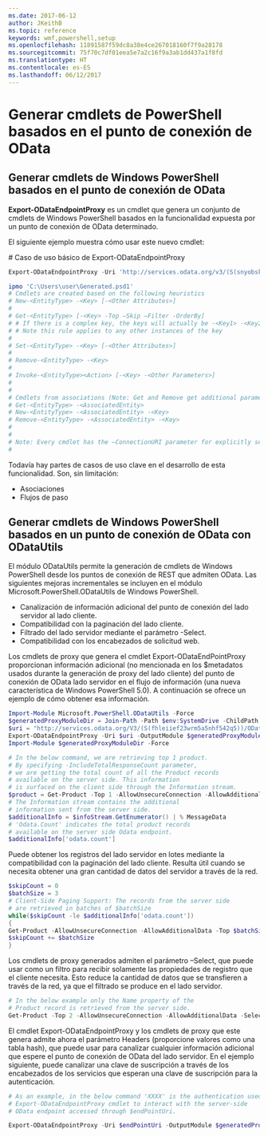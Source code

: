 ```yaml
---
ms.date: 2017-06-12
author: JKeithB
ms.topic: reference
keywords: wmf,powershell,setup
ms.openlocfilehash: 11891587f59dc8a38e4ce267018160f7f9a28178
ms.sourcegitcommit: 75f70c7df01eea5e7a2c16f9a3ab1dd437a1f8fd
ms.translationtype: HT
ms.contentlocale: es-ES
ms.lasthandoff: 06/12/2017
---
```

# <a name="generate-powershell-cmdlets-based-on-odata-endpoint"></a>Generar cmdlets de PowerShell basados en el punto de conexión de OData
<a name="generate-windows-powershell-cmdlets-based-on-an-odata-endpoint"></a>Generar cmdlets de Windows PowerShell basados en el punto de conexión de OData
--------------------------------------------------------------

**Export-ODataEndpointProxy** es un cmdlet que genera un conjunto de cmdlets de Windows PowerShell basados en la funcionalidad expuesta por un punto de conexión de OData determinado.

El siguiente ejemplo muestra cómo usar este nuevo cmdlet:

\# Caso de uso básico de Export-ODataEndpointProxy

```powershell
Export-ODataEndpointProxy -Uri 'http://services.odata.org/v3/(S(snyobsk1hhutkb2yulwldgf1))/odata/odata.svc' -OutputModule C:\Users\user\Generated.psd1

ipmo 'C:\Users\user\Generated.psd1'
# Cmdlets are created based on the following heuristics
# New-<EntityType> -<Key> [-<Other Attributes>]
#
# Get-<EntityType> [-<Key> -Top –Skip –Filter -OrderBy]
# # If there is a complex key, the keys will actually be -<Key1> -<Key2>…
# # Note this rule applies to any other instances of the key
#
# Set-<EntityType> -<Key> [-<Other Attributes>]
#
# Remove-<EntityType> -<Key>
#
# Invoke-<EntityType><Action> [-<Key> -<Other Parameters>]
#
#
# Cmdlets from associations (Note: Get and Remove get additional parameter sets)
# Get-<EntityType> -<AssociatedEntity>
# New-<EntityType> -<AssociatedEntity> -<Key>
# Remove-<EntityType> -<AssociatedEntity> -<Key>
#
#
# Note: Every cmdlet has the –ConnectionURI parameter for explicitly setting the URI of the endpoint. This normally uses the same address that you gave the Export-ODataEndpointProxy cmdlet, but can be overridden in this fashion for the sake of similar endpoints.
#
```

Todavía hay partes de casos de uso clave en el desarrollo de esta funcionalidad. Son, sin limitación:
-   Asociaciones
-   Flujos de paso

<a name="generate-windows-powershell-cmdlets-based-on-an-odata-endpoint-with-odatautils"></a>Generar cmdlets de Windows PowerShell basados en un punto de conexión de OData con ODataUtils
------------------------------------------------------------------------------
El módulo ODataUtils permite la generación de cmdlets de Windows PowerShell desde los puntos de conexión de REST que admiten OData. Las siguientes mejoras incrementales se incluyen en el módulo Microsoft.PowerShell.ODataUtils de Windows PowerShell.
-   Canalización de información adicional del punto de conexión del lado servidor al lado cliente.
-   Compatibilidad con la paginación del lado cliente.
-   Filtrado del lado servidor mediante el parámetro -Select.
-   Compatibilidad con los encabezados de solicitud web.

Los cmdlets de proxy que genera el cmdlet Export-ODataEndPointProxy proporcionan información adicional (no mencionada en los $metadatos usados durante la generación de proxy del lado cliente) del punto de conexión de OData lado servidor en el flujo de información (una nueva característica de Windows PowerShell 5.0). A continuación se ofrece un ejemplo de cómo obtener esa información.
```powershell
Import-Module Microsoft.PowerShell.ODataUtils -Force
$generatedProxyModuleDir = Join-Path -Path $env:SystemDrive -ChildPath 'ODataDemoProxy'
$uri = "http://services.odata.org/V3/(S(fhleiief23wrm5a5nhf542q5))/OData/OData.svc/"
Export-ODataEndpointProxy -Uri $uri -OutputModule $generatedProxyModuleDir -Force -AllowUnSecureConnection -Verbose -AllowClobber
Import-Module $generatedProxyModuleDir -Force

# In the below command, we are retrieving top 1 product.
# By specifying -IncludeTotalResponseCount parameter,
# we are getting the total count of all the Product records
# available on the server side. This information
# is surfaced on the client side through the Information stream.
$product = Get-Product -Top 1 -AllowUnsecureConnection -AllowAdditionalData -IncludeTotalResponseCount -InformationVariable infoStream
# The Information stream contains the additional
# information sent from the server side.
$additionalInfo = $infoStream.GetEnumerator() | % MessageData
# 'Odata.Count' indicates the total product records
# available on the server side Odata endpoint.
$additionalInfo['odata.count']
```

Puede obtener los registros del lado servidor en lotes mediante la compatibilidad con la paginación del lado cliente. Resulta útil cuando se necesita obtener una gran cantidad de datos del servidor a través de la red.
```powershell
$skipCount = 0
$batchSize = 3
# Client-Side Paging Support: The records from the server side
# are retrieved in batches of $batchSize
while($skipCount -le $additionalInfo['odata.count'])
{
Get-Product -AllowUnsecureConnection -AllowAdditionalData -Top $batchSize -Skip $skipCount
$skipCount += $batchSize
}
```

Los cmdlets de proxy generados admiten el parámetro –Select, que puede usar como un filtro para recibir solamente las propiedades de registro que el cliente necesita. Esto reduce la cantidad de datos que se transfieren a través de la red, ya que el filtrado se produce en el lado servidor.
```powershell
# In the below example only the Name property of the
# Product record is retrieved from the server side.
Get-Product -Top 2 -AllowUnsecureConnection -AllowAdditionalData -Select Name
```

El cmdlet Export-ODataEndpointProxy y los cmdlets de proxy que este genera admite ahora el parámetro Headers (proporcione valores como una tabla hash), que puede usar para canalizar cualquier información adicional que espere el punto de conexión de OData del lado servidor. En el ejemplo siguiente, puede canalizar una clave de suscripción a través de los encabezados de los servicios que esperan una clave de suscripción para la autenticación.
```powershell
# As an example, in the below command 'XXXX' is the authentication used by the
# Export-ODataEndpointProxy cmdlet to interact with the server-side
# OData endpoint accessed through $endPointUri.

Export-ODataEndpointProxy -Uri $endPointUri -OutputModule $generatedProxyModuleDir -Force -AllowUnSecureConnection -Verbose -Headers @{'subscription-key'='XXXX'}
```

